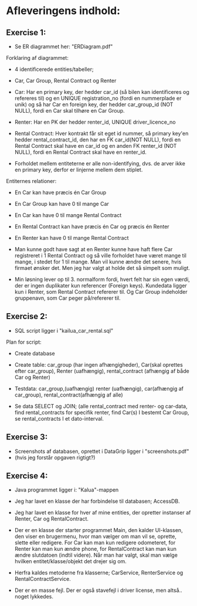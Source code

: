 # Afleveringens indhold: 

## Exercise 1: 


* Se ER diagrammet her: "ERDiagram.pdf"

Forklaring af diagrammet:

* 4 identificerede entities/tabeller; 
* Car, Car Group, Rental Contract og Renter

* Car: Har en primary key, der hedder car_id (så bilen kan identificeres og refereres til) og en UNIQUE registration_no (fordi en nummerplade er unik) og så har Car en foreign key, der hedder car_group_id (NOT NULL), fordi en Car skal tilhøre en Car Group.

* Renter: Har en PK der hedder renter_id, UNIQUE driver_licence_no

* Rental Contract: Hver kontrakt får sit eget id nummer, så primary key'en hedder rental_contract_id, den har en FK car_id(NOT NULL), fordi en Rental Contract skal have en car_id og en anden FK renter_id (NOT NULL), fordi en Rental Contract skal have en renter_id.


* Forholdet mellem entiteterne er alle non-identifying, dvs. de arver ikke en primary key, derfor er linjerne mellem dem stiplet.


Entiternes relationer: 
* En Car kan have præcis én Car Group 
* En Car Group kan have 0 til mange Car 
* En Car kan have 0 til mange Rental Contract 
* En Rental Contract kan have præcis én Car og præcis én Renter 
* En Renter kan have 0 til mange Rental Contract

* Man kunne godt have sagt at en Renter kunne have haft flere Car registreret i 1 Rental Contract og så ville forholdet have været mange til mange, i stedet for 1 til mange. Man vil kunne ændre det senere, hvis firmaet ønsker det. Men jeg har valgt at holde det så simpelt som muligt. 

* Min løsning lever op til 3. normalform fordi, hvert felt har sin egen værdi, der er ingen duplikater kun referencer (Foreign keys). Kundedata ligger kun i Renter, som Rental Contract refererer til. Og Car Group indeholder gruppenavn, som Car peger på/refererer til.



## Exercise 2:

* SQL script ligger i "kailua_car_rental.sql"

Plan for script:

* Create database
* Create table: car_group (har ingen afhængigheder), Car(skal oprettes efter car_group), Renter (uafhængig), rental_contract (afhængig af både Car og Renter)

* Testdata: car_group,(uafhængig) renter (uafhængig), car(afhængig af car_group), rental_contract(afhængig af alle)

* Se data SELECT og JOIN; (alle rental_contract med renter- og car-data, find rental_contracts for specifik renter, find Car(s) I bestemt Car Group, se rental_contracts I et dato-interval. 



## Exercise 3: 

* Screenshots af databasen, oprettet i DataGrip ligger i "screenshots.pdf"
* (hvis jeg forstår opgaven rigtigt?)



## Exercise 4: 

* Java programmet ligger i: "Kalua"-mappen
  
* Jeg har lavet en klasse der har forbindelse til databasen; AccessDB.
* Jeg har lavet en klasse for hver af mine entities, der opretter instanser af Renter, Car og RentalContract.
* Der er en klasse der starter programmet Main, den kalder UI-klassen, den viser en brugermenu, hvor man vælger om man vil se, oprette, slette eller redigere. For Car kan man kun redigere odometeret, for Renter kan man kun ændre phone, for RentalContract kan man kun ændre slutdatoen (indtil videre). Når man har valgt, skal man vælge hvilken entitet/klasse/objekt det drejer sig om.
* Herfra kaldes metoderne fra klasserne; CarService, RenterService og RentalContractService.

* Der er en masse fejl. Der er også stavefejl i driver license, men altså.. noget lykkedes.




